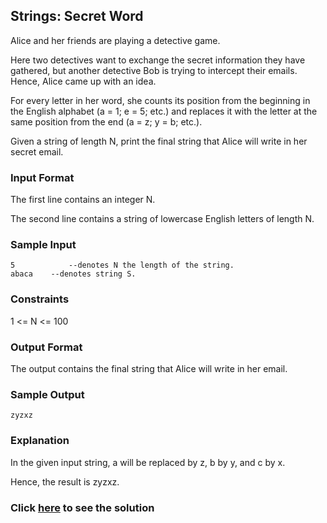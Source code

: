 ## Strings: Secret Word

Alice and her friends are playing a detective game.

Here two detectives want to exchange the secret information they have gathered, but another detective Bob is trying to intercept their emails. Hence, Alice came up with an idea.

For every letter in her word, she counts its position from the beginning in the English alphabet (a = 1; e = 5; etc.) and replaces it with the letter at the same position from the end (a = z; y = b; etc.).

Given a string of length N, print the final string that Alice will write in her secret email.
 

### Input Format
The first line contains an integer N.

The second line contains a string of lowercase English letters of length N.

### Sample Input
```
5            --denotes N the length of the string.
abaca    --denotes string S.
```

### Constraints
 1 <= N <= 100
 
### Output Format
The output contains the final string that Alice will write in her email.
 
### Sample Output
```
zyzxz
``` 
### Explanation
In the given input string, a will be replaced by z, b by y, and c by x.
  
Hence, the result is zyzxz.

### Click [here](./solutions/Question1.java) to see the solution
